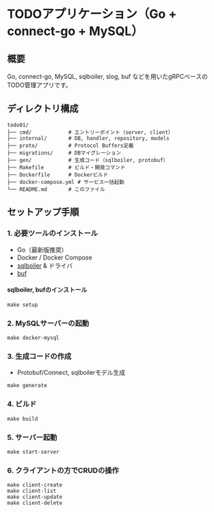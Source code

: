 # TODOアプリケーション（Go + connect-go + MySQL）

## 概要
Go, connect-go, MySQL, sqlboiler, slog, buf などを用いたgRPCベースのTODO管理アプリです。

## ディレクトリ構成
```
todo01/
├── cmd/            # エントリーポイント（server, client）
├── internal/       # DB, handler, repository, models
├── proto/          # Protocol Buffers定義
├── migrations/     # DBマイグレーション
├── gen/            # 生成コード（sqlboiler, protobuf）
├── Makefile        # ビルド・開発コマンド
├── Dockerfile      # Dockerビルド
├── docker-compose.yml # サービス一括起動
└── README.md       # このファイル
```

## セットアップ手順

### 1. 必要ツールのインストール
- Go（最新版推奨）
- Docker / Docker Compose
- [sqlboiler](https://github.com/volatiletech/sqlboiler) & ドライバ
- [buf](https://buf.build/)

#### sqlboiler, bufのインストール
```
make setup
```

### 2. MySQLサーバーの起動
```
make docker-mysql
```

### 3. 生成コードの作成
- Protobuf/Connect, sqlboilerモデル生成
```
make generate
```

### 4. ビルド
```
make build
```

### 5. サーバー起動
```
make start-server
```

### 6. クライアントの方でCRUDの操作
```
make client-create
make client-list
make client-update
make client-delete
```
